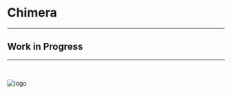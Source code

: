 # Chimera

---

## Work in Progress

---

<br>

![logo](https://github.com/ArchAI-Labs/chimera/tree/main/img)

<br>
